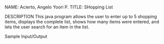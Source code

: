 NAME: Acierto, Angelo Yoori P.
TITLE: SHopping List

DESCRIPTION
This java program allows the user to enter up to 5 shopping items, displays the complete list, shows how many items were entered, and lets the user search for an item in the list.

Sample Input/Output
